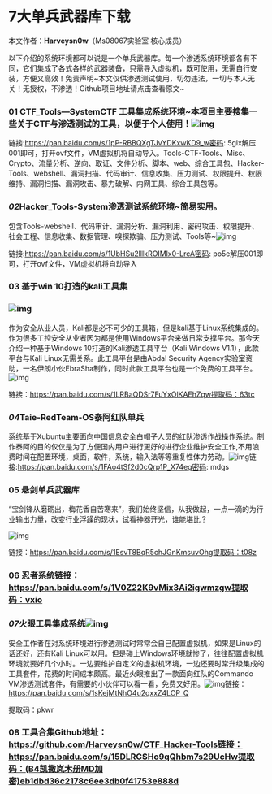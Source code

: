 # 7大单兵武器库下载 

本文作者：**Harveysn0w**（Ms08067实验室 核心成员）

以下介绍的系统环境都可以说是一个单兵武器库。每一个渗透系统环境都各有不同，它们集成了各式各样的武器装备，只需导入虚拟机，既可使用，无需自行安装，方便又高效！免责声明~本文仅供渗透测试使用，切勿违法，一切与本人无关！无授权，不渗透！Github项目地址请点击查看原文~

### **01  CTF_Tools—System**CTF 工具集成系统环境~本项目主要搜集一些关于CTF与渗透测试的工具，以便于个人使用！![img](https://imgconvert.csdnimg.cn/aHR0cHM6Ly9tbWJpei5xcGljLmNuL21tYml6X3BuZy9jSnNDa2RJZHRVeWljTXFkSFVKTVlmcGJUWWxOR3hiUWFaTWJPelAzckg3RG1vNU1CZGlhamRTam9CWGI0RmVSYzBvYW1jTktJOVhodFV4NnM1c0k1RThBLzY0MA?x-oss-process=image/format,png)

链接:https://pan.baidu.com/s/1pP-RBBQXgTJvYDKxwKD9_w密码: 5glx解压001即可，打开ovf文件，VM虚拟机将自动导入。Tools-CTF-Tools、Misc、Crypto、流量分析、逆向、取证、文件分析、脚本、web、综合工具包、Hacker-Tools、webshell、漏洞扫描、代码审计、信息收集、压力测试、权限提升、权限维持、漏洞扫描、漏洞攻击、暴力破解、内网工具、综合工具包等。





### ***02***Hacker_Tools-System渗透测试系统环境~简易实用。

包含Tools-webshell、代码审计、漏洞分析、漏洞利用、密码攻击、权限提升、社会工程、信息收集、数据管理、嗅探欺骗、压力测试、Tools等~![img](https://imgconvert.csdnimg.cn/aHR0cHM6Ly9tbWJpei5xcGljLmNuL21tYml6X3BuZy9jSnNDa2RJZHRVeWljTXFkSFVKTVlmcGJUWWxOR3hiUWFGQnZac3lKUDdqUWp4b3g5SHRLVDhjUWJzUVJyanVPVGFQQkV4SmxYRVQ0dG1pYktJclgxQWljdy82NDA?x-oss-process=image/format,png)

链接:https://pan.baidu.com/s/1UbHSu2llIkROIMlx0-LrcA密码: po5e解压001即可，打开ovf文件，VM虚拟机将自动导入





### **03**  基于win 10打造的kali工具集

### ![img](https://imgconvert.csdnimg.cn/aHR0cHM6Ly9tbWJpei5xcGljLmNuL21tYml6X2pwZy9jSnNDa2RJZHRVeWljTXFkSFVKTVlmcGJUWWxOR3hiUWEyOGZjM01Ea2NpYlRES0YxYTBpYzdrbWdMNnhPSjFaTkFDMXVKUmdnZzZaOEhmalptQTFObEVqQS82NDA?x-oss-process=image/format,png)

作为安全从业人员，Kali都是必不可少的工具箱，但是kali基于Linux系统集成的。作为很多工控安全从业者因为都是使用Windows平台来做日常支撑平台。那今天介绍一种基于Windows 10打造的Kali渗透工具平台（Kali Windows V1.1），此款平台与Kali Linux无需关系。此工具平台是由Abdal Security Agency实验室资助，一名伊朗小伙EbraSha制作，同时此款工具平台也是一个免费的工具平台。![img](https://imgconvert.csdnimg.cn/aHR0cHM6Ly9tbWJpei5xcGljLmNuL21tYml6X2pwZy9jSnNDa2RJZHRVeWljTXFkSFVKTVlmcGJUWWxOR3hiUWE3cGFJS1I4TkpXWXFZU0pTUmliRjJid3JZYVdtcVA0aWF5aWNhR0I3VUpmdmlhMkdZdXdYT21YVE1RLzY0MA?x-oss-process=image/format,png)

链接：https://pan.baidu.com/s/1LRBaQDSr7FuYxOlKAEhZqw提取码：63tc





### ***04***Taie-RedTeam-OS泰阿红队单兵



系统基于Xubuntu主要面向中国信息安全白帽子人员的红队渗透作战操作系统。制作泰阿的目的仅仅是为了方便国内用户进行更好的进行企业维护安全工作,不用浪费时间在配置环境，桌面，软件，系统，输入法等等重复性体力劳动。![img](https://imgconvert.csdnimg.cn/aHR0cHM6Ly9tbWJpei5xcGljLmNuL21tYml6X3BuZy9jSnNDa2RJZHRVeWljTXFkSFVKTVlmcGJUWWxOR3hiUWFQTzVHWFdIemoxemlhaWNqUUc3bE5XOXVObFpMUFFMSlBETDNYTjhpY3dNQnhiRTVYMFlzUkYxY0EvNjQw?x-oss-process=image/format,png)链接:https://pan.baidu.com/s/1FAo4tSf2d0cQrp1P_X74eg密码: mdgs





### **05**  悬剑单兵武器库

“宝剑锋从磨砺出，梅花香自苦寒来”，我们始终坚信，从我做起，一点一滴的为行业输出力量，改变行业浮躁的现状，试看神器开光，谁能堪比？

![img](https://imgconvert.csdnimg.cn/aHR0cHM6Ly9tbWJpei5xcGljLmNuL21tYml6X3BuZy9jSnNDa2RJZHRVeWljTXFkSFVKTVlmcGJUWWxOR3hiUWFVQXBLR2dnQlFKaWNqUUY2Ym5EOXFFUG9JV21xNTJaVG82NlBwcFNSMjBNWjRlWmpYZEpLSE9BLzY0MA?x-oss-process=image/format,png)

链接：https://pan.baidu.com/s/1EsvT8BqR5chJGnKmsuvOhg提取码：t08z





### **06  忍者**系统链接：https://pan.baidu.com/s/1V0Z22K9vMix3Ai2igwmzgw提取码：vxio







### ***07***火眼工具集成系统![img](https://imgconvert.csdnimg.cn/aHR0cHM6Ly9tbWJpei5xcGljLmNuL21tYml6X3BuZy9jSnNDa2RJZHRVeWljTXFkSFVKTVlmcGJUWWxOR3hiUWFUR3ZGaWNVNVNpYnpmcGljbURPQzFTSzRGNElXRThlU1dSdkFNbHdaZFo1cXcxZzRWNXB0MXlneWcvNjQw?x-oss-process=image/format,png)

安全工作者在对系统环境进行渗透测试时常常会自己配置虚拟机，如果是Linux的话还好，还有Kali Linux可以用。但是碰上Windows环境就惨了，往往配置虚拟机环境就要好几个小时。一边要维护自定义的虚拟机环境，一边还要时常升级集成的工具套件，花费的时间成本颇高。最近火眼推出了一款面向红队的Commando VM渗透测试套件，有需要的小伙伴可以看一看，免费又好用。![img](https://imgconvert.csdnimg.cn/aHR0cHM6Ly9tbWJpei5xcGljLmNuL21tYml6X3BuZy9jSnNDa2RJZHRVeWljTXFkSFVKTVlmcGJUWWxOR3hiUWF4Z2I2dm83Q2pSUXpKVEl4N0NNeDJWMlI0dVlCQzQxaWJGMnYxaWNUSUk5MXBpYk1RY0hxU1l6MHcvNjQw?x-oss-process=image/format,png)链接：https://pan.baidu.com/s/1sKejMtNhO4u2qxxZ4LOP_Q

提取码：pkwr





### **08  工具合集**Github地址：https://github.com/Harveysn0w/CTF_Hacker-Tools链接：https://pan.baidu.com/s/15DLRCSHo9qQhbm7s29UcHw提取码：(B4凯撒岚木册MD加密)eb1dbd36c2178c6ee3db0f41753e888d